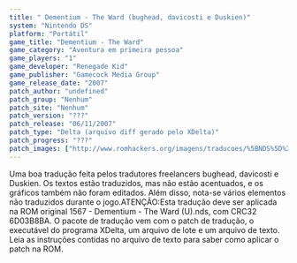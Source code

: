 ```yaml
---
title: " Dementium - The Ward (bughead, davicosti e Duskien)"
system: "Nintendo DS"
platform: "Portátil"
game_title: "Dementium - The Ward"
game_category: "Aventura em primeira pessoa"
game_players: "1"
game_developer: "Renegade Kid"
game_publisher: "Gamecock Media Group"
game_release_date: "2007"
patch_author: "undefined"
patch_group: "Nenhum"
patch_site: "Nenhum"
patch_version: "???"
patch_release: "06/11/2007"
patch_type: "Delta (arquivo diff gerado pelo XDelta)"
patch_progress: "???"
patch_images: ["http://www.romhackers.org/imagens/traducoes/%5BNDS%5D%20Dementium%20-%20bughead,%20davicosti%20e%20Duskien%20-%2001.png","http://www.romhackers.org/imagens/traducoes/%5BNDS%5D%20Dementium%20-%20bughead,%20davicosti%20e%20Duskien%20-%2002.png","http://www.romhackers.org/imagens/traducoes/%5BNDS%5D%20Dementium%20-%20bughead,%20davicosti%20e%20Duskien%20-%2003.png"]
---
```

Uma boa tradução feita pelos tradutores freelancers bughead, davicosti e Duskien. Os textos estão traduzidos, mas não estão acentuados, e os gráficos também não foram editados. Além disso, nota-se vários elementos não traduzidos durante o jogo.ATENÇÃO:Esta tradução deve ser aplicada na ROM original 1567 - Dementium - The Ward (U).nds, com CRC32 6D03B8BA. O pacote de tradução vem com o patch de tradução, o executável do programa XDelta, um arquivo de lote e um arquivo de texto. Leia as instruções contidas no arquivo de texto para saber como aplicar o patch na ROM.